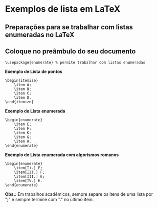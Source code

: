 # **Exemplos de lista em LaTeX**

## **Preparações para se trabalhar com listas enumeradas no LaTeX**
## **Coloque no preâmbulo do seu documento**

```
\usepackage{enumerate} % permite trabalhar com listas enumeradas
```

**Exemplo de Lista de pontos**

```
\begin{itemize}
    \item A;
    \item B;
    \item C;
    \item D.
\end{itemize}
```

**Exemplo de Lista enumerada**

```
\begin{enumerate}
    \item E;
    \item F;
    \item K;
    \item G;
    \item H.
\end{enumerate}

```

**Exemplo de Lista enumerada com algorismos romanos**

```
\begin{enumerate}
    \item[I).] E;
    \item[II).] F;
    \item[III.] G;
    \item[IV.] H.
\end{enumerate}

```

**Obs.:** Em trabalhos acadêmicos, sempre separe os itens de uma lista por ";" e 
sempre termine com "." no último item. 
